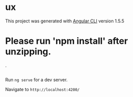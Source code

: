 # ux



This project was generated with [Angular CLI](https://github.com/angular/angular-cli) version 1.5.5

# Please run 'npm install' after unzipping.

.

## 

Run `ng serve` for a dev server. 

Navigate to `http://localhost:4200/`

 
